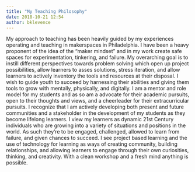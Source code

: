```yaml
---
title: "My Teaching Philosophy"
date: 2018-10-21 12:54
author: bklevence
---
```


My approach to teaching has been heavily guided by my experiences operating and teaching in makerspaces in Philadelphia. I have been a heavy proponent of the idea of the “maker mindset” and in my work create safe spaces for experimentation, tinkering, and failure. My overarching goal is to instill different perspectives towards problem solving which open up project possibilities, allow learners to asses solutions, stress iteration, and allow learners to actively inventory the tools and resources at their disposal. I wish to guide youth to succeed by harnessing their abilities and giving them tools to grow with mentally, physically, and digitally. I am a mentor and role model for my students and as so am a advocate for their academic pursuits, open to their thoughts and views, and a cheerleader for their extracurricular pursuits. I recognize that I am actively developing both present and future communities and a stakeholder in the development of my students as they become lifelong learners.
I view my learners as dynamic 21st Century individuals who are growing into a variety of situations and positions in the world. As such they’re to be engaged, challenged, allowed to learn from failure, and given chances to succeed. I see project based learning and the use of technology for learning as ways of creating community, building relationships, and allowing learners to engage through their own curiosities, thinking, and creativity. With a clean workshop and a fresh mind anything is possible.
